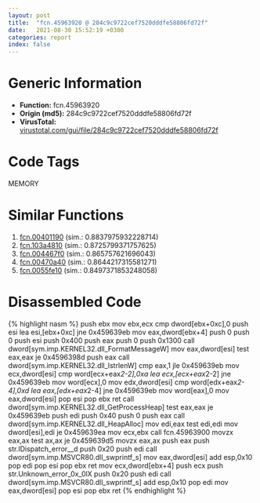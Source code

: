 ```yaml
---
layout: post
title:  "fcn.45963920 @ 284c9c9722cef7520dddfe58806fd72f"
date:   2021-08-30 15:52:19 +0300
categories: report
index: false
---
```


# Generic Information
- **Function:** fcn.45963920
- **Origin (md5):** 284c9c9722cef7520dddfe58806fd72f
- **VirusTotal:** [virustotal.com/gui/file/284c9c9722cef7520dddfe58806fd72f][virustotal_ref]

# Code Tags
<span class="tag" id="MEMORY">MEMORY</span>


# Similar Functions

1. [fcn.00401190][similar_1_ref] (sim.: 0.8837975932228714)
2. [fcn.103a4810][similar_2_ref] (sim.: 0.8725799371757625)
3. [fcn.004467f0][similar_3_ref] (sim.: 0.865757621696043)
4. [fcn.00470a40][similar_4_ref] (sim.: 0.8644217315581271)
5. [fcn.0055fe10][similar_5_ref] (sim.: 0.8497371853248058)


# Disassembled Code

{% highlight nasm %}
push ebx
mov ebx,ecx
cmp dword[ebx+0xc],0
push esi
lea esi,[ebx+0xc]
jne 0x459639eb
mov eax,dword[ebx+4]
push 0
push 0
push esi
push 0x400
push eax
push 0
push 0x1300
call dword[sym.imp.KERNEL32.dll_FormatMessageW]
mov eax,dword[esi]
test eax,eax
je 0x4596398d
push eax
call dword[sym.imp.KERNEL32.dll_lstrlenW]
cmp eax,1
jle 0x459639eb
mov ecx,dword[esi]
cmp word[ecx+eax*2-2],0xa
lea ecx,[ecx+eax*2-2]
jne 0x459639eb
mov word[ecx],0
mov edx,dword[esi]
cmp word[edx+eax*2-4],0xd
lea eax,[edx+eax*2-4]
jne 0x459639eb
mov word[eax],0
mov eax,dword[esi]
pop esi
pop ebx
ret
call dword[sym.imp.KERNEL32.dll_GetProcessHeap]
test eax,eax
je 0x459639eb
push edi
push 0x40
push 0
push eax
call dword[sym.imp.KERNEL32.dll_HeapAlloc]
mov edi,eax
test edi,edi
mov dword[esi],edi
je 0x459639ea
mov ecx,ebx
call fcn.45963900
movzx eax,ax
test ax,ax
je 0x459639d5
movzx eax,ax
push eax
push str.IDispatch_error__d
push 0x20
push edi
call dword[sym.imp.MSVCR80.dll_swprintf_s]
mov eax,dword[esi]
add esp,0x10
pop edi
pop esi
pop ebx
ret
mov ecx,dword[ebx+4]
push ecx
push str.Unknown_error_0x_0lX
push 0x20
push edi
call dword[sym.imp.MSVCR80.dll_swprintf_s]
add esp,0x10
pop edi
mov eax,dword[esi]
pop esi
pop ebx
ret
{% endhighlight %}


[similar_1_ref]: /report/fcn.00401190@59aef7c08025d70f84c85db2092fc99e
[similar_2_ref]: /report/fcn.103a4810@2585b133c2e70968905cce13b1fc2654
[similar_3_ref]: /report/fcn.004467f0@4fe6510221c33bf023f6abed461fc13f
[similar_4_ref]: /report/fcn.00470a40@4fe6510221c33bf023f6abed461fc13f
[similar_5_ref]: /report/fcn.0055fe10@7453c96a6fbd42ec690b8deb53eafcba
[virustotal_ref]: https://www.virustotal.com/gui/file/284c9c9722cef7520dddfe58806fd72f